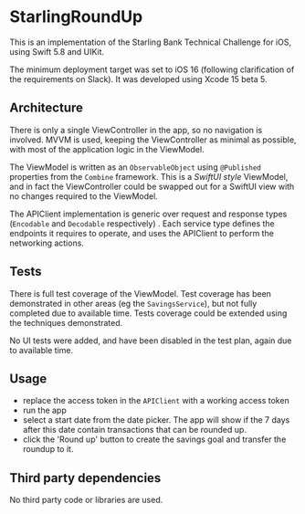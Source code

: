 #  StarlingRoundUp

This is an implementation of the Starling Bank Technical Challenge for iOS, using Swift 5.8 and UIKit.

The minimum deployment target was set to iOS 16 (following clarification of the requirements on Slack). It was developed using Xcode 15 beta 5.


## Architecture
There is only a single ViewController in the app, so no navigation is involved. MVVM is used, keeping the ViewController as minimal as possible, with most of the application logic in the ViewModel.

The ViewModel is written as an `ObservableObject` using `@Published` properties from the `Combine` framework. This is a *SwiftUI style* ViewModel, and in fact the ViewController could be swapped out for a SwiftUI view with no changes required to the ViewModel.

The APIClient implementation is generic over request and response types (`Encodable` and `Decodable` respectively) . Each service type defines the endpoints it requires to operate, and uses the APIClient to perform the networking actions. 

## Tests
There is full test coverage of the ViewModel. Test coverage has been demonstrated in other areas (eg the `SavingsService`), but not fully completed due to available time. Tests coverage could be extended using the techniques demonstrated. 

No UI tests were added, and have been disabled in the test plan, again due to available time. 

## Usage

* replace the access token in the `APIClient` with a working access token
* run the app
* select a start date from the date picker. The app will show if the 7 days after this date contain transactions that can be rounded up. 
* click the 'Round up' button to create the savings goal and transfer the roundup to it.


## Third party dependencies
No third party code or libraries are used. 
